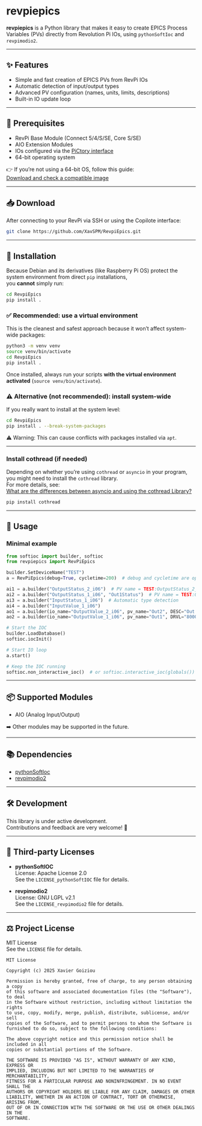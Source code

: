 
# revpiepics

**revpiepics** is a Python library that makes it easy to create EPICS Process Variables (PVs) directly from Revolution Pi IOs, using `pythonSoftIoc` and `revpimodio2`.

---

## ✨ Features

- Simple and fast creation of EPICS PVs from RevPi IOs  
- Automatic detection of input/output types  
- Advanced PV configuration (names, units, limits, descriptions)  
- Built-in IO update loop

---

## 🔧 Prerequisites

- RevPi Base Module (Connect 5/4/S/SE, Core S/SE)  
- AIO Extension Modules  
- IOs configured via the [PiCtory interface](https://revolutionpi.com/documentation/pictory/)  
- 64-bit operating system

👉 If you’re not using a 64-bit OS, follow this guide:  
[Download and check a compatible image](https://revolutionpi.com/documentation/revpi-images/#download-and-check-image)

---

## 📥 Download

After connecting to your RevPi via SSH or using the Copilote interface:

```bash
git clone https://github.com/XavSPM/RevpiEpics.git
```

---

## 💾 Installation

Because Debian and its derivatives (like Raspberry Pi OS) protect the system environment from direct `pip` installations,  
you **cannot** simply run:

```bash
cd RevpiEpics
pip install .
```

### ✅ Recommended: use a virtual environment

This is the cleanest and safest approach because it won’t affect system-wide packages:

```bash
python3 -m venv venv
source venv/bin/activate
cd RevpiEpics
pip install .
```

Once installed, always run your scripts **with the virtual environment activated** (`source venv/bin/activate`).

### ⚠️ Alternative (not recommended): install system-wide

If you really want to install at the system level:

```bash
cd RevpiEpics
pip install . --break-system-packages
```

⚠️ Warning: This can cause conflicts with packages installed via `apt`.

---

### Install cothread (if needed)

Depending on whether you’re using `cothread` or `asyncio` in your program, you might need to install the `cothread` library.  
For more details, see:  
[What are the differences between asyncio and using the cothread Library?](https://diamondlightsource.github.io/pythonSoftIOC/master/explanations/asyncio-cothread-differences.html)

```bash
pip install cothread
```

---

## 🚀 Usage

### Minimal example

```python
from softioc import builder, softioc
from revpiepics import RevPiEpics

builder.SetDeviceName("TEST")
a = RevPiEpics(debug=True, cycletime=200)  # debug and cycletime are optional

ai1 = a.builder("OutputStatus_2_i06")  # PV name = TEST:OutputStatus_2_i06
ai2 = a.builder("OutputStatus_1_i06", "Out1Status")  # PV name = TEST:Out1Status
ai3 = a.builder("InputStatus_1_i06")  # Automatic type detection
ai4 = a.builder("InputValue_1_i06")
ao1 = a.builder(io_name="OutputValue_2_i06", pv_name="Out2", DESC="Out 1", EGU="mV")  # Advanced config
ao2 = a.builder(io_name="OutputValue_1_i06", pv_name="Out1", DRVL="8000", DRVH=19000)  # Set limits

# Start the IOC
builder.LoadDatabase()
softioc.iocInit()

# Start IO loop
a.start() 

# Keep the IOC running
softioc.non_interactive_ioc()  # or softioc.interactive_ioc(globals())
```

---

## 📦 Supported Modules

- AIO (Analog Input/Output)

➡️ Other modules may be supported in the future.

---

## 📚 Dependencies

- [pythonSoftIoc](https://pypi.org/project/pythonSoftIOC/)  
- [revpimodio2](https://pypi.org/project/revpimodio2/)

---

## 🛠 Development

This library is under active development.  
Contributions and feedback are very welcome! 🚀

---

## 📄 Third-party Licenses

- **pythonSoftIOC**  
  License: Apache License 2.0  
  See the `LICENSE_pythonSoftIOC` file for details.

- **revpimodio2**  
  License: GNU LGPL v2.1  
  See the `LICENSE_revpimodio2` file for details.

---

## ⚖️ Project License

MIT License  
See the `LICENSE` file for details.

```
MIT License

Copyright (c) 2025 Xavier Goiziou

Permission is hereby granted, free of charge, to any person obtaining a copy
of this software and associated documentation files (the "Software"), to deal
in the Software without restriction, including without limitation the rights
to use, copy, modify, merge, publish, distribute, sublicense, and/or sell
copies of the Software, and to permit persons to whom the Software is
furnished to do so, subject to the following conditions:

The above copyright notice and this permission notice shall be included in all
copies or substantial portions of the Software.

THE SOFTWARE IS PROVIDED "AS IS", WITHOUT WARRANTY OF ANY KIND, EXPRESS OR
IMPLIED, INCLUDING BUT NOT LIMITED TO THE WARRANTIES OF MERCHANTABILITY,
FITNESS FOR A PARTICULAR PURPOSE AND NONINFRINGEMENT. IN NO EVENT SHALL THE
AUTHORS OR COPYRIGHT HOLDERS BE LIABLE FOR ANY CLAIM, DAMAGES OR OTHER
LIABILITY, WHETHER IN AN ACTION OF CONTRACT, TORT OR OTHERWISE, ARISING FROM,
OUT OF OR IN CONNECTION WITH THE SOFTWARE OR THE USE OR OTHER DEALINGS IN THE
SOFTWARE.
```